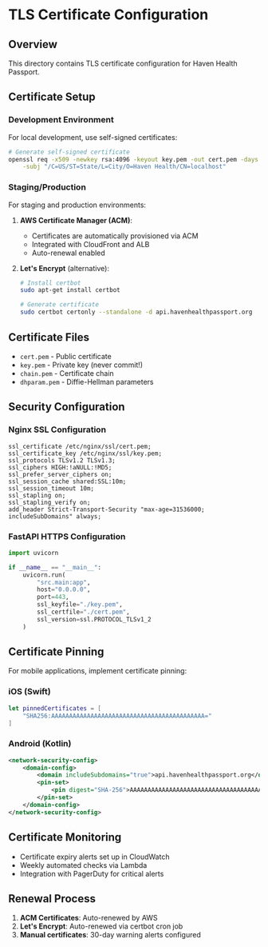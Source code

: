 # TLS Certificate Configuration

## Overview

This directory contains TLS certificate configuration for Haven Health Passport.

## Certificate Setup

### Development Environment

For local development, use self-signed certificates:

```bash
# Generate self-signed certificate
openssl req -x509 -newkey rsa:4096 -keyout key.pem -out cert.pem -days 365 -nodes \
    -subj "/C=US/ST=State/L=City/O=Haven Health/CN=localhost"
```

### Staging/Production

For staging and production environments:

1. **AWS Certificate Manager (ACM)**:
   - Certificates are automatically provisioned via ACM
   - Integrated with CloudFront and ALB
   - Auto-renewal enabled

2. **Let's Encrypt** (alternative):
   ```bash
   # Install certbot
   sudo apt-get install certbot
   
   # Generate certificate
   sudo certbot certonly --standalone -d api.havenhealthpassport.org
   ```

## Certificate Files

- `cert.pem` - Public certificate
- `key.pem` - Private key (never commit!)
- `chain.pem` - Certificate chain
- `dhparam.pem` - Diffie-Hellman parameters

## Security Configuration

### Nginx SSL Configuration

```nginx
ssl_certificate /etc/nginx/ssl/cert.pem;
ssl_certificate_key /etc/nginx/ssl/key.pem;
ssl_protocols TLSv1.2 TLSv1.3;
ssl_ciphers HIGH:!aNULL:!MD5;
ssl_prefer_server_ciphers on;
ssl_session_cache shared:SSL:10m;
ssl_session_timeout 10m;
ssl_stapling on;
ssl_stapling_verify on;
add_header Strict-Transport-Security "max-age=31536000; includeSubDomains" always;
```

### FastAPI HTTPS Configuration

```python
import uvicorn

if __name__ == "__main__":
    uvicorn.run(
        "src.main:app",
        host="0.0.0.0",
        port=443,
        ssl_keyfile="./key.pem",
        ssl_certfile="./cert.pem",
        ssl_version=ssl.PROTOCOL_TLSv1_2
    )
```

## Certificate Pinning

For mobile applications, implement certificate pinning:

### iOS (Swift)
```swift
let pinnedCertificates = [
    "SHA256:AAAAAAAAAAAAAAAAAAAAAAAAAAAAAAAAAAAAAAAAAAA="
]
```

### Android (Kotlin)
```xml
<network-security-config>
    <domain-config>
        <domain includeSubdomains="true">api.havenhealthpassport.org</domain>
        <pin-set>
            <pin digest="SHA-256">AAAAAAAAAAAAAAAAAAAAAAAAAAAAAAAAAAAAAAAAAAA=</pin>
        </pin-set>
    </domain-config>
</network-security-config>
```

## Certificate Monitoring

- Certificate expiry alerts set up in CloudWatch
- Weekly automated checks via Lambda
- Integration with PagerDuty for critical alerts

## Renewal Process

1. **ACM Certificates**: Auto-renewed by AWS
2. **Let's Encrypt**: Auto-renewed via certbot cron job
3. **Manual certificates**: 30-day warning alerts configured